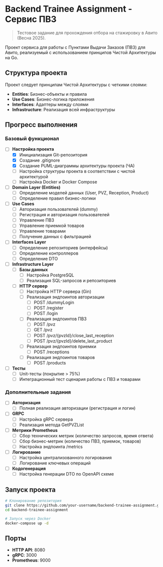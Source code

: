 # Backend Trainee Assignment - Сервис ПВЗ

> Тестовое задание для прохождения отбора на стажировку в Авито (Весна 2025).

Проект сервиса для работы с Пунктами Выдачи Заказов (ПВЗ) для Авито, реализуемый с использованием принципов Чистой Архитектуры на Go.

## Структура проекта

Проект следует принципам Чистой Архитектуры с четкими слоями:
- **Entities**: Бизнес-объекты и правила
- **Use Cases**: Бизнес-логика приложения
- **Interfaces**: Адаптеры между слоями
- **Infrastructure**: Реализация всей инфраструктуры

## Прогресс выполнения

### Базовый функционал

- [ ] **Настройка проекта**
  - [x] Инициализация Git-репозитория
  - [x] Создание .gitignore
  - [x] Создание PUML-диаграммы архитектуры проекта (ЧА)
  - [ ] Настройка структуры проекта в соответствии с чистой архитектурой
  - [ ] Настройка Docker и Docker Compose

- [ ] **Domain Layer (Entities)**
  - [ ] Определение моделей данных (User, PVZ, Reception, Product)
  - [ ] Определение правил бизнес-логики

- [ ] **Use Cases**
  - [ ] Авторизация пользователей (dummy)
  - [ ] Регистрация и авторизация пользователей
  - [ ] Управление ПВЗ
  - [ ] Управление приемкой товаров
  - [ ] Управление товарами
  - [ ] Получение данных с фильтрацией

- [ ] **Interfaces Layer**
  - [ ] Определение репозиториев (интерфейсы)
  - [ ] Определение контроллеров
  - [ ] Определение DTO

- [ ] **Infrastructure Layer**
  - [ ] **Базы данных**
    - [ ] Настройка PostgreSQL
    - [ ] Реализация SQL-запросов и репозиториев
    
  - [ ] **HTTP сервер**
    - [ ] Настройка HTTP сервера (Gin)
    - [ ] Реализация эндпоинтов авторизации
      - [ ] POST /dummyLogin
      - [ ] POST /register
      - [ ] POST /login
    - [ ] Реализация эндпоинтов ПВЗ
      - [ ] POST /pvz
      - [ ] GET /pvz
      - [ ] POST /pvz/{pvzId}/close_last_reception
      - [ ] POST /pvz/{pvzId}/delete_last_product
    - [ ] Реализация эндпоинтов приемки
      - [ ] POST /receptions
    - [ ] Реализация эндпоинтов товаров
      - [ ] POST /products

- [ ] **Тесты**
  - [ ] Unit-тесты (покрытие > 75%)
  - [ ] Интеграционный тест сценария работы с ПВЗ и товарами

### Дополнительные задания

- [ ] **Авторизация**
  - [ ] Полная реализация авторизации (регистрация и логин)

- [ ] **GRPC**
  - [ ] Настройка gRPC сервера
  - [ ] Реализация метода GetPVZList

- [ ] **Метрики Prometheus**
  - [ ] Сбор технических метрик (количество запросов, время ответа)
  - [ ] Сбор бизнес-метрик (количество ПВЗ, приемок, товаров)
  - [ ] Настройка эндпоинта /metrics

- [ ] **Логирование**
  - [ ] Настройка централизованного логирования
  - [ ] Логирование ключевых операций

- [ ] **Кодогенерация**
  - [ ] Настройка генерации DTO по OpenAPI схеме

## Запуск проекта

```bash
# Клонирование репозитория
git clone https://github.com/your-username/backend-trainee-assignment.git
cd backend-trainee-assignment

# Запуск через Docker
docker-compose up -d
```

## Порты

- **HTTP API**: 8080
- **gRPC**: 3000
- **Prometheus**: 9000
